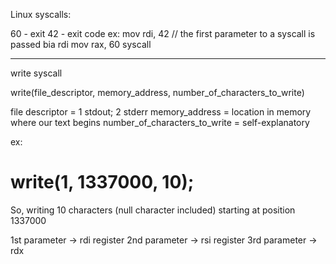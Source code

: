 Linux syscalls:

60 - exit
42 - exit code
ex: 
mov rdi, 42 // the first parameter to a syscall is passed bia rdi
mov rax, 60
syscall

---

write syscall

write(file_descriptor, memory_address, number_of_characters_to_write)

file descriptor = 1 stdout; 2 stderr
memory_address = location in memory where our text begins
number_of_characters_to_write = self-explanatory

ex:
# write(1, 1337000, 10);

So, writing 10 characters (null character included) starting at position 1337000

1st parameter -> rdi register
2nd parameter -> rsi register
3rd parameter -> rdx
